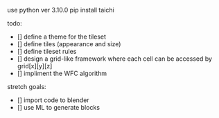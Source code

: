 use python ver 3.10.0
pip install taichi

todo:
- [] define a theme for the tileset
- [] define tiles (appearance and size)
- [] define tileset rules
- [] design a grid-like framework where each cell can be accessed by grid[x][y][z]
- [] impliment the WFC algorithm 

stretch goals:

- [] import code to blender
- [] use ML to generate blocks
